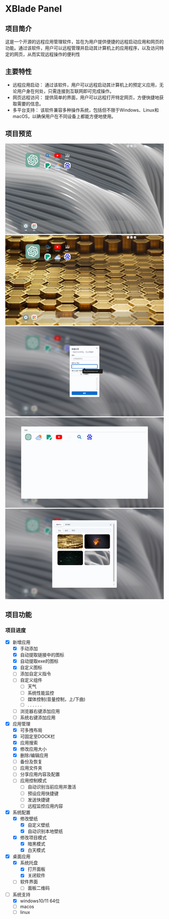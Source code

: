# XBlade Panel
## 项目简介
这是一个开源的远程应用管理软件，旨在为用户提供便捷的远程启动应用和网页的功能。通过该软件，用户可以远程管理并启动其计算机上的应用程序，以及访问特定的网页，从而实现远程操作的便利性

## 主要特性
* 远程应用启动： 通过该软件，用户可以远程启动其计算机上的预定义应用，无论用户身在何处，只需连接到互联网即可完成操作。
* 网页远程访问： 提供简单的界面，用户可以远程打开特定网页，方便快捷地获取需要的信息。
* 多平台支持： 该软件兼容多种操作系统，包括但不限于Windows、Linux和macOS，以确保用户在不同设备上都能方便地使用。
## 项目预览
![Image text](https://raw.githubusercontent.com/bladexmm/XBlade-panel/main/static/imgs/1.png)
![Image text](https://raw.githubusercontent.com/bladexmm/XBlade-panel/main/static/imgs/2.png)
![Image text](https://raw.githubusercontent.com/bladexmm/XBlade-panel/main/static/imgs/3.png)
![Image text](https://raw.githubusercontent.com/bladexmm/XBlade-panel/main/static/imgs/4.png)
![Image text](https://raw.githubusercontent.com/bladexmm/XBlade-panel/main/static/imgs/5.png)


## 项目功能

### 项目进度
- [x] 新增应用
  - [x] 手动添加
  - [x] 自动提取链接中的图标
  - [x] 自动提取exe的图标
  - [x] 自定义图标
  - [ ] 添加自定义指令
  - [ ] 自定义组件
    - [ ] 天气
    - [ ] 系统性能监控
    - [ ] 媒体控制(音量控制，上/下曲)
    - [ ] . . . . . .
  - [ ] 浏览器右键添加应用
  - [ ] 系统右键添加应用 
- [x] 应用管理
  - [x] 可多拽布局
  - [x] 可固定至DOCK栏
  - [x] 应用搜索
  - [x] 修改应用大小
  - [x] 删除/编辑应用
  - [ ] 备份及恢复
  - [ ] 应用文件夹
  - [ ] 分享应用内容及配置
  - [ ] 应用控制模式
    - [ ] 自动识别当前应用并激活
    - [ ] 预设应用快捷键
    - [ ] 发送快捷键
    - [ ] 远程监控应用内容
- [x] 系统配置
  - [x] 修改壁纸
    - [x] 自定义壁纸
    - [x] 自动识别本地壁纸 
  - [x] 修改项目模式
    - [x] 暗黑模式
    - [x] 白天模式 
- [x] 桌面应用
  - [x] 系统托盘
    - [x] 打开面板
    - [x] 关闭软件
  - [ ] 软件界面
    - [ ] 面板二维码
- [ ] 系统支持
  - [x] windows10/11 64位
  - [ ] macos
  - [ ] linux
